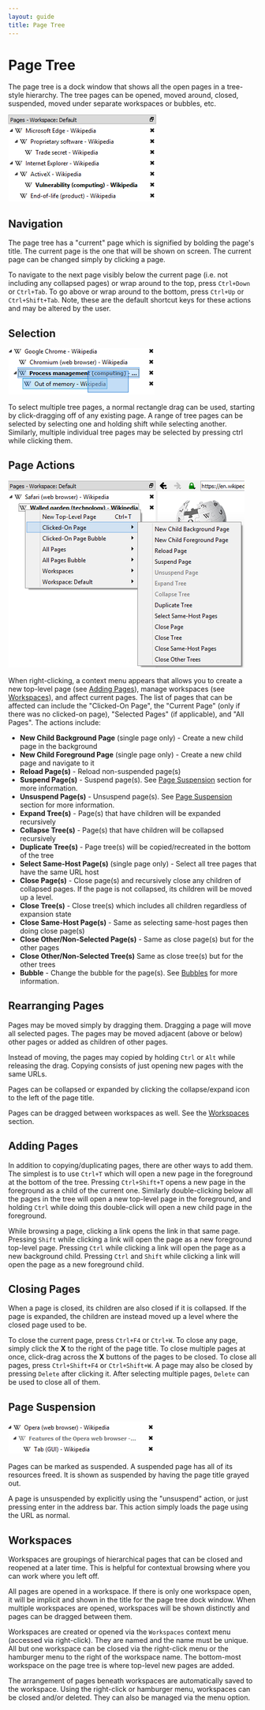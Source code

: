 ```yaml
---
layout: guide
title: Page Tree
---
```


# Page Tree

The page tree is a dock window that shows all the open pages in a tree-style hierarchy. The tree pages can be opened,
moved around, closed, suspended, moved under separate workspaces or bubbles, etc.

![Page Tree](../img/screenshot-page-tree-simple.png)

## Navigation

The page tree has a "current" page which is signified by bolding the page's title. The current page is the one that will
be shown on screen. The current page can be changed simply by clicking a page.

To navigate to the next page visibly below the current page (i.e. not including any collapsed pages) or wrap around to
the top, press `Ctrl+Down` or `Ctrl+Tab`. To go above or wrap around to the bottom, press `Ctrl+Up` or `Ctrl+Shift+Tab`.
Note, these are the default shortcut keys for these actions and may be altered by the user.

## Selection

![Page Selection](../img/screenshot-page-tree-selection.png)

To select multiple tree pages, a normal rectangle drag can be used, starting by click-dragging off of any existing page.
A range of tree pages can be selected by selecting one and holding shift while selecting another. Similarly, multiple
individual tree pages may be selected by pressing ctrl while clicking them.

## Page Actions

![Page Tree Menu](../img/screenshot-page-tree-menu.png)

When right-clicking, a context menu appears that allows you to create a new top-level page (see
[Adding Pages](#adding-pages)), manage workspaces (see [Workspaces](#workspaces)), and affect current pages. The list of
pages that can be affected can include the "Clicked-On Page", the "Current Page" (only if there was no clicked-on page),
"Selected Pages" (if applicable), and "All Pages". The actions include:

* **New Child Background Page** (single page only) - Create a new child page in the background
* **New Child Foreground Page** (single page only) - Create a new child page and navigate to it
* **Reload Page(s)** - Reload non-suspended page(s)
* **Suspend Page(s)** - Suspend page(s). See [Page Suspension](#page-suspension) section for more information.
* **Unsuspend Page(s)** - Unsuspend page(s). See [Page Suspension](#page-suspension) section for more information.
* **Expand Tree(s)** - Page(s) that have children will be expanded recursively
* **Collapse Tree(s)** - Page(s) that have children will be collapsed recursively
* **Duplicate Tree(s)** - Page tree(s) will be copied/recreated in the bottom of the tree
* **Select Same-Host Page(s)** (single page only) - Select all tree pages that have the same URL host
* **Close Page(s)** - Close page(s) and recursively close any children of collapsed pages. If the page is not collapsed,
  its children will be moved up a level.
* **Close Tree(s)** - Close tree(s) which includes all children regardless of expansion state
* **Close Same-Host Page(s)** - Same as selecting same-host pages then doing close page(s)
* **Close Other/Non-Selected Page(s)** - Same as close page(s) but for the other pages
* **Close Other/Non-Selected Tree(s)** Same as close tree(s) but for the other trees
* **Bubble** - Change the bubble for the page(s). See [Bubbles](bubble) for more information.

## Rearranging Pages

Pages may be moved simply by dragging them. Dragging a page will move all selected pages. The pages may be moved
adjacent (above or below) other pages or added as children of other pages.

Instead of moving, the pages may copied by holding `Ctrl` or `Alt` while releasing the drag. Copying consists of just
opening new pages with the same URLs.

Pages can be collapsed or expanded by clicking the collapse/expand icon to the left of the page title.

Pages can be dragged between workspaces as well. See the [Workspaces](#workspaces) section.

## Adding Pages

In addition to copying/duplicating pages, there are other ways to add them. The simplest is to use `Ctrl+T` which will
open a new page in the foreground at the bottom of the tree. Pressing `Ctrl+Shift+T` opens a new page in the foreground
as a child of the current one. Similarly double-clicking below all the pages in the tree will open a new top-level page
in the foreground, and holding `Ctrl` while doing this double-click will open a new child page in the foreground.

While browsing a page, clicking a link opens the link in that same page. Pressing `Shift` while clicking a link will open
the page as a new foreground top-level page. Pressing `Ctrl` while clicking a link will open the page as a new
background child. Pressing `Ctrl` and `Shift` while clicking a link will open the page as a new foreground child.

## Closing Pages

When a page is closed, its children are also closed if it is collapsed. If the page is expanded, the children are
instead moved up a level where the closed page used to be.

To close the current page, press `Ctrl+F4` or `Ctrl+W`. To close any page, simply click the **X** to the right of the
page title. To close multiple pages at once, click-drag across the **X** buttons of the pages to be closed. To close all
pages, press `Ctrl+Shift+F4` or `Ctrl+Shift+W`. A page may also be closed by pressing `Delete` after clicking it. After
selecting multiple pages, `Delete` can be used to close all of them.

## Page Suspension

![Page Suspension](../img/screenshot-suspended-simple.png)

Pages can be marked as suspended. A suspended page has all of its resources freed. It is shown as suspended by having
the page title grayed out.

A page is unsuspended by explicitly using the "unsuspend" action, or just pressing enter in the address bar. This action
simply loads the page using the URL as normal.

## Workspaces

Workspaces are groupings of hierarchical pages that can be closed and reopened at a later time. This is helpful for
contextual browsing where you can work where you left off.

All pages are opened in a workspace. If there is only one workspace open, it will be implicit and shown in the title for
the page tree dock window. When multiple workspaces are opened, workspaces will be shown distinctly and pages can be
dragged between them.

Workspaces are created or opened via the `Workspaces` context menu (accessed via right-click). They are named and the
name must be unique. All but one workspace can be closed via the right-click menu or the hamburger menu to the right of
the workspace name. The bottom-most workspace on the page tree is where top-level new pages are added.

The arrangement of pages beneath workspaces are automatically saved to the workspace. Using the right-click or hamburger
menu, workspaces can be closed and/or deleted. They can also be managed via the menu option.